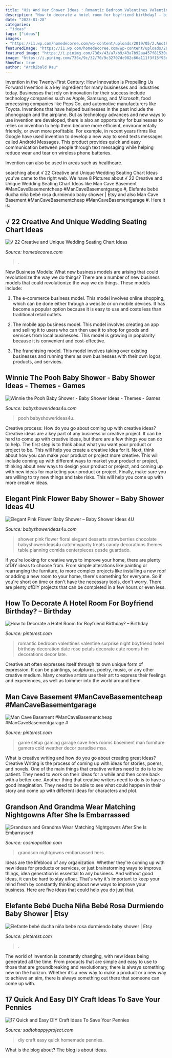 ```yaml
---
title: "His And Her Shower Ideas : Romantic Bedroom Valentines Valentine Surprise Night Boyfriend Hotel Birthday Decoration Date Rose Petals Decorate Cute Rooms Him Decorations Decor Late"
description: "How to decorate a hotel room for boyfriend birthday? – birthday"
date: "2023-01-28"
categories:
- "ideas"
tags: ["ideas"]
images:
- "https://i1.wp.com/homedecoree.com/wp-content/uploads/2019/05/2.Another-Amazing-Rustic-Wedding-Seating-Chart.jpg?resize=681%2C1024&amp;ssl=1"
featuredImage: "https://i1.wp.com/homedecoree.com/wp-content/uploads/2019/05/2.Another-Amazing-Rustic-Wedding-Seating-Chart.jpg?resize=681%2C1024&amp;ssl=1"
featured_image: "https://i.pinimg.com/736x/43/a7/b9/43a7b92aa457f81530a186b3950d9168.jpg"
image: "https://i.pinimg.com/736x/9c/32/70/9c32707dc982c66a111f3f15f93d95e0.jpg"
ShowToc: true
author: "Archibald Rau"
---
```



Invention in the Twenty-First Century: How Innovation is Propelling Us Forward
Invention is a key ingredient for many businesses and industries today. Businesses that rely on innovation for their success include technology companies such as Apple, Samsung, and Microsoft, food processing companies like PepsiCo, and automotive manufacturers like Toyota. Inventions that have helped businesses in the past include the phonograph and the airplane.
But as technology advances and new ways to use invention are developed, there is also an opportunity for businesses to relies on invention to help them become more efficient, environmentally friendly, or even more profitable. For example, in recent years firms like Google have used invention to develop a new way to send texts messages called Android Messages. This product provides quick and easy communication between people through text messaging while helping reduce wear and tear on wireless phone batteries.

Invention can also be used in areas such as healthcare.

	

		
searching about √ 22 Creative and Unique Wedding Seating Chart Ideas you've came to the right web. We have 8 Pictures about √ 22 Creative and Unique Wedding Seating Chart Ideas like Man Cave Basement #ManCaveBasementcheap #ManCaveBasementgarage #, Elefante bebé ducha niña bebé rosa durmiendo baby shower | Etsy and also Man Cave Basement #ManCaveBasementcheap #ManCaveBasementgarage #. Here it is:
		
    
## √ 22 Creative And Unique Wedding Seating Chart Ideas

<img loading=lazy src="https://i1.wp.com/homedecoree.com/wp-content/uploads/2019/05/2.Another-Amazing-Rustic-Wedding-Seating-Chart.jpg?resize=681%2C1024&amp;ssl=1" onerror="this.onerror=null;this.src='https://tse4.mm.bing.net/th?id=OIP.78adG1k7jknEhsBLhS7OWAHaLI&amp;pid=15.1';" alt="√ 22 Creative and Unique Wedding Seating Chart Ideas">

_Source: homedecoree.com_

>. 

	

New Business Models: What new business models are arising that could revolutionize the way we do things?
There are a number of new business models that could revolutionize the way we do things. These models include:
1. The e-commerce business model. This model involves online shopping, which can be done either through a website or on mobile devices. It has become a popular option because it is easy to use and costs less than traditional retail outlets.

2. The mobile app business model. This model involves creating an app and selling it to users who can then use it to shop for goods and services from local businesses. This model is growing in popularity because it is convenient and cost-effective.

3. The franchising model. This model involves taking over existing businesses and running them as own businesses with their own logos, products, and services.

    
## Winnie The Pooh Baby Shower - Baby Shower Ideas - Themes - Games

<img loading=lazy src="http://www.babyshowerideas4u.com/wp-content/uploads/2014/09/Winnie-the-Pooh-Baby-Shower-25.jpg" onerror="this.onerror=null;this.src='https://tse4.mm.bing.net/th?id=OIP.CxaXoIetyZP9tbBZ6aJ7_AHaLH&amp;pid=15.1';" alt="Winnie the Pooh Baby Shower - Baby Shower Ideas - Themes - Games">

_Source: babyshowerideas4u.com_

>pooh babyshowerideas4u. 

	

Creative process: How do you go about coming up with creative ideas?
Creative ideas are a key part of any business or creative project. It can be hard to come up with creative ideas, but there are a few things you can do to help. The first step is to think about what you want your product or project to be. This will help you create a creative idea for it. Next, think about how you can make your product or project more creative. This will include coming up with different ways to market your product or project, thinking about new ways to design your product or project, and coming up with new ideas for marketing your product or project. Finally, make sure you are willing to try new things and take risks. This will help you come up with more creative ideas.

    
## Elegant Pink Flower Baby Shower – Baby Shower Ideas 4U

<img loading=lazy src="https://babyshowerideas4u.com/wp-content/uploads/2016/06/Elegant-Pink-Flower-Baby-Shower-Chocolate-Strawberries-600x800.jpg" onerror="this.onerror=null;this.src='https://tse1.mm.bing.net/th?id=OIP.r8TzM29kD-0hWt4X3WaobAHaJ4&amp;pid=15.1';" alt="Elegant Pink Flower Baby Shower – Baby Shower Ideas 4U">

_Source: babyshowerideas4u.com_

>shower pink flower floral elegant desserts strawberries chocolate babyshowerideas4u catchmyparty treats candy decorations themes table planning comida centerpieces desde guardado. 

	

If you're looking for creative ways to improve your home, there are plenty ofDIY ideas to choose from. From simple alterations like painting or rearranging the furniture, to more complex projects like installing a new roof or adding a new room to your home, there's something for everyone. So if you're short on time or don't have the necessary tools, don't worry. There are plenty ofDIY projects that can be completed in a few hours or even less.

    
## How To Decorate A Hotel Room For Boyfriend Birthday? – Birthday

<img loading=lazy src="https://i.pinimg.com/736x/43/a7/b9/43a7b92aa457f81530a186b3950d9168.jpg" onerror="this.onerror=null;this.src='https://tse1.mm.bing.net/th?id=OIP.t0URt_QXw04lw34QdQyAYAHaJ3&amp;pid=15.1';" alt="How to Decorate a Hotel Room for Boyfriend Birthday? – Birthday">

_Source: pinterest.com_

>romantic bedroom valentines valentine surprise night boyfriend hotel birthday decoration date rose petals decorate cute rooms him decorations decor late. 

	

Creative art often expresses itself through its own unique form of expression. It can be paintings, sculptures, poetry, music, or any other creative medium. Many creative artists use their art to express their feelings and experiences, as well as toimmer into the world around them.

    
## Man Cave Basement #ManCaveBasementcheap #ManCaveBasementgarage #

<img loading=lazy src="https://i.pinimg.com/736x/9c/32/70/9c32707dc982c66a111f3f15f93d95e0.jpg" onerror="this.onerror=null;this.src='https://tse2.mm.bing.net/th?id=OIP.DF6RB6OoKrEfR6zqofTkywHaJ4&amp;pid=15.1';" alt="Man Cave Basement #ManCaveBasementcheap #ManCaveBasementgarage #">

_Source: pinterest.com_

>game setup gaming garage cave hers rooms basement man furniture gamers cold weather decor paradise msa. 

	

What is creative writing and how do you go about creating great ideas?
Creative Writing is the process of coming up with ideas for stories, poems, and novels. One of the main things that creative writers need to do is to be patient. They need to work on their ideas for a while and then come back with a better one. Another thing that creative writers need to do is to have a good imagination. They need to be able to see what could happen in their story and come up with different ideas for characters and plot.

    
## Grandson And Grandma Wear Matching Nightgowns After She Is Embarrassed

<img loading=lazy src="https://media.hearstapps.com/cosmopolitan/assets/15/06/1024x1365/gallery_nrm_1422975233-jfcb5rj.jpg?width=480&amp;auto=webp&amp;optimize=medium" onerror="this.onerror=null;this.src='https://tse4.mm.bing.net/th?id=OIP.8rsGsn_-aWp8k41SHO8exQHaJ4&amp;pid=15.1';" alt="Grandson and Grandma Wear Matching Nightgowns After She Is Embarrassed">

_Source: cosmopolitan.com_

>grandson nightgowns embarrassed hers. 

	

Ideas are the lifeblood of any organization. Whether they're coming up with new ideas for products or services, or just brainstorming ways to improve things, idea generation is essential to any business. And without good ideas, it can be hard to stay afloat. That's why it's important to keep your mind fresh by constantly thinking about new ways to improve your business. Here are five ideas that could help you do just that.

    
## Elefante Bebé Ducha Niña Bebé Rosa Durmiendo Baby Shower | Etsy

<img loading=lazy src="https://i.pinimg.com/736x/ff/33/25/ff3325a0a8c54aa25f7c5af014f723ee.jpg" onerror="this.onerror=null;this.src='https://tse1.mm.bing.net/th?id=OIP.FCFnpao2aOGHlbBgnCz1UwHaJ3&amp;pid=15.1';" alt="Elefante bebé ducha niña bebé rosa durmiendo baby shower | Etsy">

_Source: pinterest.com_

>. 

	

The world of invention is constantly changing, with new ideas being generated all the time. From products that are simple and easy to use to those that are groundbreaking and revolutionary, there is always something new on the horizon. Whether it’s a new way to make a product or a new way to achieve an aim, there is always something out there that someone can come up with.

    
## 17 Quick And Easy DIY Craft Ideas To Save Your Pennies

<img loading=lazy src="https://sadtohappyproject.com/wp-content/uploads/2014/12/easy-DIY-homemade-craft-ideas14.jpg" onerror="this.onerror=null;this.src='https://tse1.mm.bing.net/th?id=OIP.ZqLMCvQONSicdFaTN-bO0QHaJ-&amp;pid=15.1';" alt="17 Quick and Easy DIY Craft Ideas To Save Your Pennies">

_Source: sadtohappyproject.com_

>diy craft easy quick homemade pennies. 

	

What is the blog about?
The blog is about ideas.

